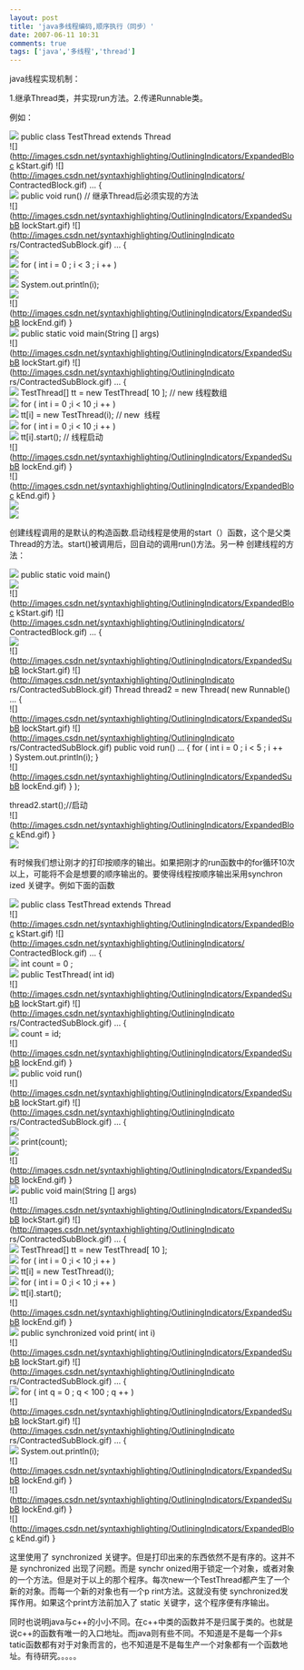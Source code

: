 ```yaml
---
layout: post
title: 'java多线程编码,顺序执行（同步）'
date: 2007-06-11 10:31
comments: true
tags: ['java','多线程','thread']
---
```


java线程实现机制：

1.继承Thread类，并实现run方法。2.传递Runnable类。

例如：

![](http://images.csdn.net/syntaxhighlighting/OutliningIndicators/None.gif)
public  class  TestThread  extends  Thread  
![](http://images.csdn.net/syntaxhighlighting/OutliningIndicators/ExpandedBloc
kStart.gif) ![](http://images.csdn.net/syntaxhighlighting/OutliningIndicators/
ContractedBlock.gif) ...  {  
![](http://images.csdn.net/syntaxhighlighting/OutliningIndicators/InBlock.gif)
public  void  run()  //  继承Thread后必须实现的方法  
![](http://images.csdn.net/syntaxhighlighting/OutliningIndicators/ExpandedSubB
lockStart.gif) ![](http://images.csdn.net/syntaxhighlighting/OutliningIndicato
rs/ContractedSubBlock.gif) ...  {  
![](http://images.csdn.net/syntaxhighlighting/OutliningIndicators/InBlock.gif)  
![](http://images.csdn.net/syntaxhighlighting/OutliningIndicators/InBlock.gif)
for  (  int  i  =  0  ; i  < 3  ; i  ++  )  
![](http://images.csdn.net/syntaxhighlighting/OutliningIndicators/InBlock.gif)  
![](http://images.csdn.net/syntaxhighlighting/OutliningIndicators/InBlock.gif)
System.out.println(i);  
![](http://images.csdn.net/syntaxhighlighting/OutliningIndicators/InBlock.gif)  
![](http://images.csdn.net/syntaxhighlighting/OutliningIndicators/ExpandedSubB
lockEnd.gif) }  
![](http://images.csdn.net/syntaxhighlighting/OutliningIndicators/InBlock.gif)
public  static  void  main(String [] args)  
![](http://images.csdn.net/syntaxhighlighting/OutliningIndicators/ExpandedSubB
lockStart.gif) ![](http://images.csdn.net/syntaxhighlighting/OutliningIndicato
rs/ContractedSubBlock.gif) ...  {  
![](http://images.csdn.net/syntaxhighlighting/OutliningIndicators/InBlock.gif)
TestThread[] tt  =  new  TestThread[  10  ];  //  new 线程数组  
![](http://images.csdn.net/syntaxhighlighting/OutliningIndicators/InBlock.gif)
for  (  int  i  =  0  ;i  < 10  ;i  ++  )  
![](http://images.csdn.net/syntaxhighlighting/OutliningIndicators/InBlock.gif)
tt[i]  =  new  TestThread(i);  //  new  线程  
![](http://images.csdn.net/syntaxhighlighting/OutliningIndicators/InBlock.gif)
for  (  int  i  =  0  ;i  < 10  ;i  ++  )  
![](http://images.csdn.net/syntaxhighlighting/OutliningIndicators/InBlock.gif)
tt[i].start();  //  线程启动  
![](http://images.csdn.net/syntaxhighlighting/OutliningIndicators/ExpandedSubB
lockEnd.gif) }  
![](http://images.csdn.net/syntaxhighlighting/OutliningIndicators/ExpandedBloc
kEnd.gif) }  
![](http://images.csdn.net/syntaxhighlighting/OutliningIndicators/None.gif)  
![](http://images.csdn.net/syntaxhighlighting/OutliningIndicators/None.gif)

创建线程调用的是默认的构造函数.启动线程是使用的start（）函数，这个是父类Thread的方法。start()被调用后，回自动的调用run()方法。另一种
创建线程的方法：

![](http://images.csdn.net/syntaxhighlighting/OutliningIndicators/None.gif)
public  static  void  main()  
![](http://images.csdn.net/syntaxhighlighting/OutliningIndicators/None.gif)  
![](http://images.csdn.net/syntaxhighlighting/OutliningIndicators/ExpandedBloc
kStart.gif) ![](http://images.csdn.net/syntaxhighlighting/OutliningIndicators/
ContractedBlock.gif) ...  {  
![](http://images.csdn.net/syntaxhighlighting/OutliningIndicators/InBlock.gif)  
![](http://images.csdn.net/syntaxhighlighting/OutliningIndicators/ExpandedSubB
lockStart.gif) ![](http://images.csdn.net/syntaxhighlighting/OutliningIndicato
rs/ContractedSubBlock.gif) Thread thread2  =  new  Thread(  new  Runnable()
...  {  
![](http://images.csdn.net/syntaxhighlighting/OutliningIndicators/ExpandedSubB
lockStart.gif) ![](http://images.csdn.net/syntaxhighlighting/OutliningIndicato
rs/ContractedSubBlock.gif) public  void  run()  ...  {  for  (  int  i  =  0
; i  < 5  ; i  ++  ) System.out.println(i); }  
![](http://images.csdn.net/syntaxhighlighting/OutliningIndicators/ExpandedSubB
lockEnd.gif) }  );

thread2.start();//启动  
![](http://images.csdn.net/syntaxhighlighting/OutliningIndicators/ExpandedBloc
kEnd.gif) }  
![](http://images.csdn.net/syntaxhighlighting/OutliningIndicators/None.gif)

有时候我们想让刚才的打印按顺序的输出。如果把刚才的run函数中的for循环10次以上，可能将不会是想要的顺序输出的。要使得线程按顺序输出采用synchron
ized 关键字。例如下面的函数

![](http://images.csdn.net/syntaxhighlighting/OutliningIndicators/None.gif)
public  class  TestThread  extends  Thread  
![](http://images.csdn.net/syntaxhighlighting/OutliningIndicators/ExpandedBloc
kStart.gif) ![](http://images.csdn.net/syntaxhighlighting/OutliningIndicators/
ContractedBlock.gif) ...  {  
![](http://images.csdn.net/syntaxhighlighting/OutliningIndicators/InBlock.gif)
int  count  =  0  ;  
![](http://images.csdn.net/syntaxhighlighting/OutliningIndicators/InBlock.gif)
public  TestThread(  int  id)  
![](http://images.csdn.net/syntaxhighlighting/OutliningIndicators/ExpandedSubB
lockStart.gif) ![](http://images.csdn.net/syntaxhighlighting/OutliningIndicato
rs/ContractedSubBlock.gif) ...  {  
![](http://images.csdn.net/syntaxhighlighting/OutliningIndicators/InBlock.gif)
count  =  id;  
![](http://images.csdn.net/syntaxhighlighting/OutliningIndicators/ExpandedSubB
lockEnd.gif) }  
![](http://images.csdn.net/syntaxhighlighting/OutliningIndicators/InBlock.gif)
public  void  run()  
![](http://images.csdn.net/syntaxhighlighting/OutliningIndicators/ExpandedSubB
lockStart.gif) ![](http://images.csdn.net/syntaxhighlighting/OutliningIndicato
rs/ContractedSubBlock.gif) ...  {  
![](http://images.csdn.net/syntaxhighlighting/OutliningIndicators/InBlock.gif)  
![](http://images.csdn.net/syntaxhighlighting/OutliningIndicators/InBlock.gif)
print(count);  
![](http://images.csdn.net/syntaxhighlighting/OutliningIndicators/InBlock.gif)  
![](http://images.csdn.net/syntaxhighlighting/OutliningIndicators/ExpandedSubB
lockEnd.gif) }  
![](http://images.csdn.net/syntaxhighlighting/OutliningIndicators/InBlock.gif)
public  void  main(String [] args)  
![](http://images.csdn.net/syntaxhighlighting/OutliningIndicators/ExpandedSubB
lockStart.gif) ![](http://images.csdn.net/syntaxhighlighting/OutliningIndicato
rs/ContractedSubBlock.gif) ...  {  
![](http://images.csdn.net/syntaxhighlighting/OutliningIndicators/InBlock.gif)
TestThread[] tt  =  new  TestThread[  10  ];  
![](http://images.csdn.net/syntaxhighlighting/OutliningIndicators/InBlock.gif)
for  (  int  i  =  0  ;i  < 10  ;i  ++  )  
![](http://images.csdn.net/syntaxhighlighting/OutliningIndicators/InBlock.gif)
tt[i]  =  new  TestThread(i);  
![](http://images.csdn.net/syntaxhighlighting/OutliningIndicators/InBlock.gif)
for  (  int  i  =  0  ;i  < 10  ;i  ++  )  
![](http://images.csdn.net/syntaxhighlighting/OutliningIndicators/InBlock.gif)
tt[i].start();  
![](http://images.csdn.net/syntaxhighlighting/OutliningIndicators/ExpandedSubB
lockEnd.gif) }  
![](http://images.csdn.net/syntaxhighlighting/OutliningIndicators/InBlock.gif)
public  synchronized  void  print(  int  i)  
![](http://images.csdn.net/syntaxhighlighting/OutliningIndicators/ExpandedSubB
lockStart.gif) ![](http://images.csdn.net/syntaxhighlighting/OutliningIndicato
rs/ContractedSubBlock.gif) ...  {  
![](http://images.csdn.net/syntaxhighlighting/OutliningIndicators/InBlock.gif)
for  (  int  q  =  0  ; q  < 100  ; q  ++  )  
![](http://images.csdn.net/syntaxhighlighting/OutliningIndicators/ExpandedSubB
lockStart.gif) ![](http://images.csdn.net/syntaxhighlighting/OutliningIndicato
rs/ContractedSubBlock.gif) ...  {  
![](http://images.csdn.net/syntaxhighlighting/OutliningIndicators/InBlock.gif)
System.out.println(i);  
![](http://images.csdn.net/syntaxhighlighting/OutliningIndicators/ExpandedSubB
lockEnd.gif) }  
![](http://images.csdn.net/syntaxhighlighting/OutliningIndicators/ExpandedSubB
lockEnd.gif) }  
![](http://images.csdn.net/syntaxhighlighting/OutliningIndicators/ExpandedBloc
kEnd.gif) }

这里使用了  synchronized  关键字。但是打印出来的东西依然不是有序的。这并不是  synchronized  出现了问题。而是  synchr
onized用于锁定一个对象，或者对象的一个方法。但是对于以上的那个程序。每次new一个TestThread都产生了一个新的对象。而每一个新的对象也有一个p
rint方法。这就没有使  synchronized发挥作用。如果这个print方法前加入了  static  关键字，这个程序便有序输出。

同时也说明java与c++的小小不同。在c++中类的函数并不是归属于类的。也就是说c++的函数有唯一的入口地址。而java则有些不同。不知道是不是每一个非s
tatic函数都有对于对象而言的，也不知道是不是每生产一个对象都有一个函数地址。有待研究。。。。。

